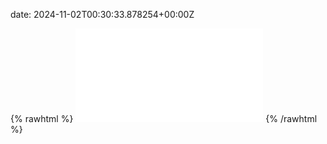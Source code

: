 date: 2024-11-02T00:30:33.878254+00:00Z


{% rawhtml %}
<embed src="./example.com-http.html" type="text/html">
{% /rawhtml %}